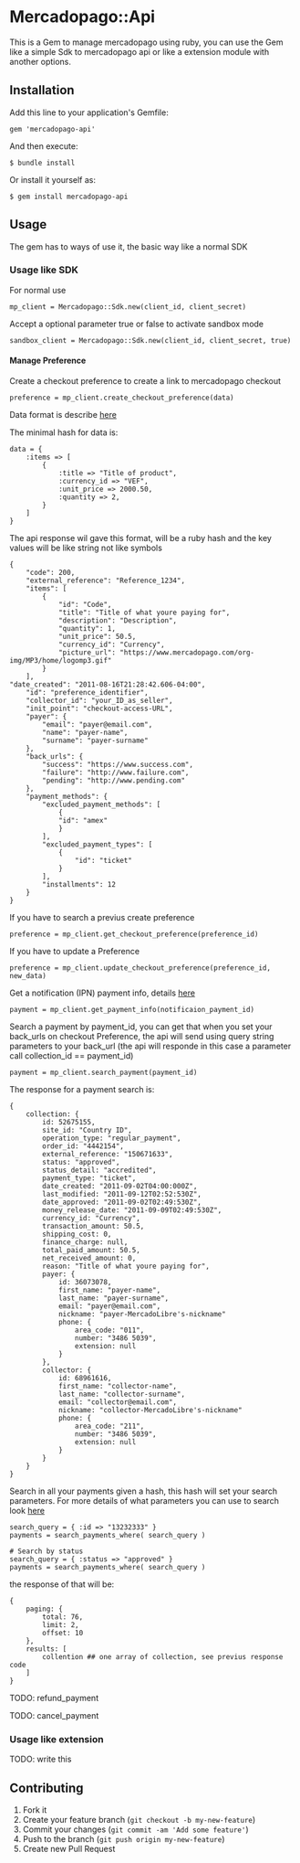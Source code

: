 # Mercadopago::Api

This is a Gem to manage mercadopago using ruby, you can use the Gem like a simple Sdk to mercadopago api or like a extension module with another options.

## Installation

Add this line to your application's Gemfile:

	gem 'mercadopago-api'

And then execute:

	$ bundle install

Or install it yourself as:

	$ gem install mercadopago-api

## Usage

The gem has to ways of use it, the basic way like a normal SDK

### Usage like SDK

For normal use
		
	mp_client = Mercadopago::Sdk.new(client_id, client_secret)
		
Accept a optional parameter true or false to activate sandbox mode
		
	sandbox_client = Mercadopago::Sdk.new(client_id, client_secret, true)

#### Manage Preference

Create a checkout preference to create a link to mercadopago checkout

	preference = mp_client.create_checkout_preference(data)

Data format is describe [here](http://developers.mercadopago.com/documentacion/api/preferences#glossary)

The minimal hash for data is:

	data = {
		:items => [
			{ 
				:title => "Title of product",
				:currency_id => "VEF", 
				:unit_price => 2000.50,
				:quantity => 2,
			}
		]
	}

The api response wil gave this format, will be a ruby hash and the key values will be like string not like symbols

	{
		"code": 200,
		"external_reference": "Reference_1234",
		"items": [
			{
				"id": "Code",
				"title": "Title of what youre paying for",
				"description": "Description",
				"quantity": 1,
				"unit_price": 50.5,
				"currency_id": "Currency",
				"picture_url": "https://www.mercadopago.com/org-img/MP3/home/logomp3.gif"
			}
		],																																				    "date_created": "2011-08-16T21:28:42.606-04:00",
		"id": "preference_identifier",
		"collector_id": "your_ID_as_seller",
		"init_point": "checkout-access-URL",
		"payer": {
			"email": "payer@email.com",
			"name": "payer-name",
			"surname": "payer-surname"
		},
		"back_urls": {
			"success": "https://www.success.com",
			"failure": "http://www.failure.com",
			"pending": "http://www.pending.com"
		},
		"payment_methods": {
			"excluded_payment_methods": [
				{
				"id": "amex"
				}
			],
			"excluded_payment_types": [
				{
					"id": "ticket"
				}
			],
			"installments": 12
		}	
	}

If you have to search a previus create preference

	preference = mp_client.get_checkout_preference(preference_id)

If you have to update a Preference

	preference = mp_client.update_checkout_preference(preference_id, new_data)

Get a notification (IPN) payment info, details [here](http://developers.mercadopago.com/documentation/instant-payment-notifications)

	payment = mp_client.get_payment_info(notificaion_payment_id)

Search a payment by payment_id, you can get that when you set your back_urls on checkout Preference, the api will send using query string parameters to your back_url (the api will responde in this case a parameter call collection_id == payment_id)

	payment = mp_client.search_payment(payment_id)

The response for a payment search is:

	{
		collection: {
			id: 52675155,
			site_id: "Country ID",
			operation_type: "regular_payment",
			order_id: "4442154",
			external_reference: "150671633",
			status: "approved",
			status_detail: "accredited",
			payment_type: "ticket",
			date_created: "2011-09-02T04:00:000Z",
			last_modified: "2011-09-12T02:52:530Z",
			date_approved: "2011-09-02T02:49:530Z",
			money_release_date: "2011-09-09T02:49:530Z",
			currency_id: "Currency",
			transaction_amount: 50.5,
			shipping_cost: 0,
			finance_charge: null,
			total_paid_amount: 50.5,
			net_received_amount: 0,
			reason: "Title of what youre paying for",
			payer: {
				id: 36073078,
				first_name: "payer-name",
				last_name: "payer-surname",
				email: "payer@email.com",
				nickname: "payer-MercadoLibre's-nickname"
				phone: {
					area_code: "011",
					number: "3486 5039",
					extension: null
				}
			},
			collector: {
				id: 68961616,
				first_name: "collector-name",
				last_name: "collector-surname",
				email: "collector@email.com",
				nickname: "collector-MercadoLibre's-nickname"
				phone: {
					area_code: "211",
					number: "3486 5039",
					extension: null
				}
			}
		}
	}

Search in all your payments given a hash, this hash will set your search parameters. For more details of what parameters you can use to search look [here](http://developers.mercadopago.com/documentation/search-received-payments#search-filters)

	search_query = { :id => "13232333" } 
	payments = search_payments_where( search_query )
	
	# Search by status
	search_query = { :status => "approved" }
	payments = search_payments_where( search_query )

the response of that will be:

	{
		paging: {
			total: 76,
			limit: 2,
			offset: 10
		},
		results: [
			collention ## one array of collection, see previus response code
		]
	}

TODO: refund_payment

TODO: cancel_payment

### Usage like extension 

TODO: write this

## Contributing

1. Fork it
2. Create your feature branch (`git checkout -b my-new-feature`)
3. Commit your changes (`git commit -am 'Add some feature'`)
4. Push to the branch (`git push origin my-new-feature`)
5. Create new Pull Request
